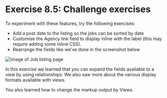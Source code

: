 # Exercise 8.5: Challenge exercises

To experiment with these features, try the following exercises:

* Add a post date to the listing so the jobs can be sorted by date
* Customise the Agency link field to display inline with the label (this may require adding some inline CSS).
* Rearrange the fields like we’ve done in the screenshot below

![Image of Job listing page](../.gitbook/assets/197.png)

In this exercise we learned that you can expand the fields available to a view by using relationships. We also saw more about the various display formats available with views.

You also learned how to change the markup output by Views.
